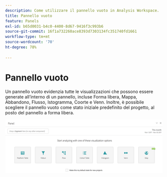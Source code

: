 ```yaml
---
description: Come utilizzare il pannello vuoto in Analysis Workspace.
title: Pannello vuoto
feature: Panels
exl-id: b65d0031-b4c0-4400-8d67-9416f3c993b6
source-git-commit: 16f1a732260ace8393d7303134fc351740fd1661
workflow-type: tm+mt
source-wordcount: '70'
ht-degree: 78%

---
```


# Pannello vuoto

Un pannello vuoto evidenzia tutte le visualizzazioni che possono essere generate all’interno di un pannello, incluse Forma libera, Mappa, Abbandono, Flusso, Istogramma, Coorte e Venn. Inoltre, è possibile scegliere il pannello vuoto come stato iniziale predefinito del progetto, al posto del pannello a forma libera.

![Il pannello vuoto che mostra le opzioni di visualizzazione a forma libera, Mappa, Abbandono, Istogramma di flusso, Coorte e Venn.](assets/blank_panel.png)
